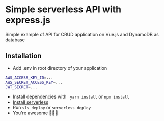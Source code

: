 # Simple serverless API with express.js

Simple example of API for CRUD application on Vue.js and DynamoDB as database

## Installation

- Add .env in root directory of your application
```bash
AWS_ACCESS_KEY_ID=...
AWS_SECRET_ACCESS_KEY=...
JWT_SECRET=...
```
- Install dependencies with ``` yarn install``` or ```npm install```
- [Install serverless](https://www.serverless.com/framework/docs/getting-started/)
- Run ```sls deploy``` or ```serverless deploy```
- You're awesome 🎉🎉🎉
 
